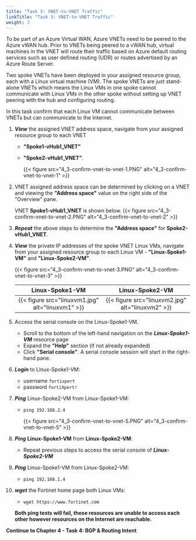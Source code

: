 ```yaml
---
title: "Task 3: VNET-to-VNET Traffic"
linkTitle: "Task 3: VNET-to-VNET Traffic"
weight: 3
---
```


To be part of an Azure Virtual WAN, Azure VNETs need to be peered to the Azure vWAN hub. Prior to VNETs being peered to a vWAN hub, virtual machines in the VNET will route their traffic based on Azure default routing services such as user defined routing (UDR) or routes advertised by an Azure Route Server.

Two spoke VNETs have been deployed in your assigned resource group, each with a Linux virtual machine (VM). The spoke VNETs are just stand-alone VNETs which means the Linux VMs in one spoke cannot communicate with Linux VMs in the other spoke without setting up VNET peering with the hub and configuring routing.

In this task confirm that each Linux VM cannot communicate between VNETs but can communicate to the Internet.

1. ***View*** the assigned VNET address space, navigate from your assigned resource group to each VNET
  
    - **"Spoke1-vHub1_VNET"**
    - **"Spoke2-vHub1_VNET"**.

        {{< figure src="4_3-confirm-vnet-to-vnet-1.PNG" alt="4_3-confirm-vnet-to-vnet-1" >}}

1. VNET assigned address space can be determined by clicking on a VNET and viewing the **"Address space"** value on the right side of the "Overview" pane.

    VNET **Spoke1-vHub1_VNET** is shown below.
    {{< figure src="4_3-confirm-vnet-to-vnet-2.PNG" alt="4_3-confirm-vnet-to-vnet-2" >}}

1. ***Repeat*** the above steps to determine the **"Address space"** for **Spoke2-vHub1_VNET**.

1. ***View*** the private IP addresses of the spoke VNET Linux VMs, navigate from your assigned resource group to each Linux VM - **"Linux-Spoke1-VM"** and **"Linux-Spoke2-VM"**.

    {{< figure src="4_3-confirm-vnet-to-vnet-3.PNG" alt="4_3-confirm-vnet-to-vnet-3" >}}

    Linux-Spoke1-VM        | Linux-Spoke2-VM
    :-------------------------:|:-------------------------:
    {{< figure src="linuxvm1.jpg" alt="linuxvm1" >}} |  {{< figure src="linuxvm2.jpg" alt="linuxvm2" >}}

1. Access the serial console on the Linux-Spoke1-VM.

    - Scroll to the bottom of the left-hand navigation on the ***Linux-Spoke1-VM*** resource page
    - Expand the **"Help"** section (if not already expanded)
    - Click **"Serial console"**.  A serial console session will start in the right-hand pane.

1. ***Login*** to Linux-Spoke1-VM:

    - username `fortixpert`
    - password `fortiXpert!`

1. ***Ping*** Linux-Spoke2-VM from Linux-Spoke1-VM:

    - `ping 192.168.2.4`

        {{< figure src="4_3-confirm-vnet-to-vnet-5.PNG" alt="4_3-confirm-vnet-to-vnet-5" >}}

1. ***Ping*** **Linux-Spoke1-VM** from **Linux-Spoke2-VM**:

    - Repeat previous steps to access the serial console of ***Linux-Spoke2-VM***

1. ***Ping*** Linux-Spoke1-VM from Linux-Spoke2-VM:

    - `ping 192.168.1.4`

1. ***wget*** the Fortinet home page both Linux VMs:

    - `wget https://www.fortinet.com`

    **Both ping tests will fail, these resources are unable to access each other however resources on the Internet are reachable.**

**Continue to Chapter 4 - Task 4: BGP & Routing Intent**
